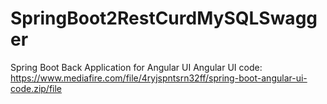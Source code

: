 # SpringBoot2RestCurdMySQLSwagger
Spring Boot Back Application for Angular UI
Angular UI code:
https://www.mediafire.com/file/4ryjspntsrn32ff/spring-boot-angular-ui-code.zip/file
